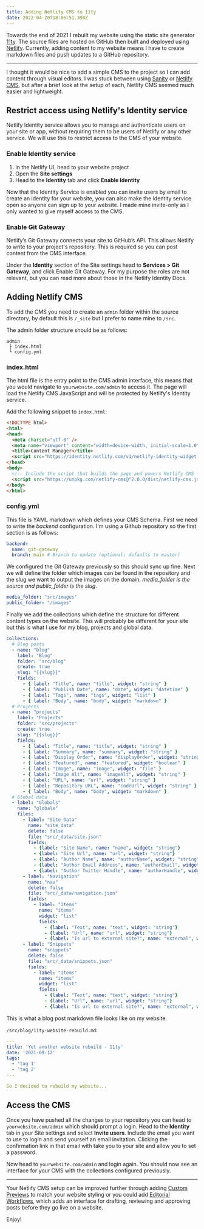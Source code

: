 ```yaml
---
title: Adding Netlify CMS to 11ty
date: 2022-04-20T18:05:51.398Z
---
```

Towards the end of 2021 I rebuilt my website using the static site generator [11ty](https://www.11ty.dev/docs/). The source files are hosted on GitHub then built and deployed using [Netlify](https://www.netlify.com/). Currently, adding content to my website means I have to create markdown files and push updates to a GitHub repository. 

---

I thought it would be nice to add a simple CMS to the project so I can add content through visual editors. I was stuck between using [Sanity](https://www.sanity.io/) or [Netlify CMS](https://www.netlifycms.org/), but after a brief look at the setup of each, Netlify CMS seemed much easier and lightweight.

## Restrict access using Netlify's Identity service
Netlify Identity service allows you to manage and authenticate users on your site or app, without requiring them to be users of Netlify or any other service. We will use this to restrict access to the CMS of your website.

### Enable Identity service

1. In the Netlify UI, head to your website project
2. Open the **Site settings**
3. Head to the **Identity** tab and click **Enable Identity**

Now that the Identity Service is enabled you can invite users by email to create an identity for your website, you can also make the identity service open so anyone can sign up to your website. I made mine invite-only as I only wanted to give myself access to the CMS.

### Enable Git Gateway

Netlify’s Git Gateway connects your site to GitHub’s API. This allows Netlify to write to your project's repository. This is required so you can post content from the CMS interface.

Under the **Identity** section of the Site settings head to **Services > Git Gateway**, and click Enable Git Gateway. For my purpose the roles are not relevant, but you can read more about those in the Netlify Identity Docs.

## Adding Netlify CMS

To add the CMS you need to create an `admin` folder within the source directory, by default this is `/_site` but I prefer to name mine to `/src`.

The admin folder structure should be as follows:

```
admin
 ├ index.html
 └ config.yml
```

### index.html

The html file is the entry point to the CMS admin interface, this means that you would navigate to `yourwebsite.com/admin` to access it. The page will load the Netlify CMS JavaScript and will be protected by Netlify's Identity service. 

Add the following snippet to `index.html`:

```html
<!DOCTYPE html>
<html>
<head>
  <meta charset="utf-8" />
  <meta name="viewport" content="width=device-width, initial-scale=1.0" />
  <title>Content Manager</title>
  <script src="https://identity.netlify.com/v1/netlify-identity-widget.js"></script>
</head>
<body>
  <!-- Include the script that builds the page and powers Netlify CMS -->
  <script src="https://unpkg.com/netlify-cms@^2.0.0/dist/netlify-cms.js"></script>
</body>
</html>
```

### config.yml

This file is YAML markdown which defines your CMS Schema. First we need to write the *backend* configuration. I'm using a Github repository so the first section is as follows:

```yaml
backend:
  name: git-gateway
  branch: main # Branch to update (optional; defaults to master)
```

We configured the Git Gateway previously so this should sync up fine. Next we will define the folder which images can be found in the repository and the slug we want to output the images on the domain. *media_folder is the source and public_folder is the slug*.


```yaml
media_folder: "src/images"
public_folder: "/images"
```

Finally we add the collections which define the structure for different content types on the website. This will probably be different for your site but this is what I use for my blog, projects and global data.

```yaml
collections:
  # Blog posts
  - name: "blog"
    label: "Blog"
    folder: "src/blog"
    create: true
    slug: "{{slug}}"
    fields:
      - { label: "Title", name: "title", widget: "string" }
      - { label: "Publish Date", name: "date", widget: "datetime" }
      - { label: "Tags", name: "tags", widget: "list" }
      - { label: "Body", name: "body", widget: "markdown" }
  # Projects
  - name: "projects"
    label: "Projects"
    folder: "src/projects"
    create: true
    slug: "{{slug}}"
    fields:
      - { label: "Title", name: "title", widget: "string" }
      - { label: "Summary", name: "summary", widget: "string" }
      - { label: "Display Order", name: "displayOrder", widget: "string" }
      - { label: "Featured", name: "featured", widget: "boolean" }
      - { label: "Image", name: "image", widget: "file" }
      - { label: "Image Alt", name: "imageAlt", widget: "string" }
      - { label: "URL", name: "url", widget: "string" }
      - { label: "Repository URL", name: "codeUrl", widget: "string" }
      - { label: "Body", name: "body", widget: "markdown" }
  # Global data
  - label: "Globals"
    name: "globals"
    files:
      - label: "Site Data"
        name: "site_data"
        delete: false
        file: "src/_data/site.json"
        fields:
          - {label: "Site Name", name: "name", widget: "string"}
          - {label: "Site Url", name: "url", widget: "string"}
          - {label: "Author Name", name: "authorName", widget: "string"}
          - {label: "Author Email Address", name: "authorEmail", widget: "string"}
          - {label: "Author Twitter Handle", name: "authorHandle", widget: "string", required: false}
      - label: "Navigation"
        name: "nav"
        delete: false
        file: "src/_data/navigation.json"
        fields:
          - label: "Items"
            name: "items"
            widget: "list"
            fields:
              - {label: "Text", name: "text", widget: "string"}
              - {label: "Url", name: "url", widget: "string"}
              - {label: "Is url to external site?", name: "external", widget: "boolean", required: false}
      - label: "Snippets"
        name: "snippets"
        delete: false
        file: "src/_data/snippets.json"
        fields:
          - label: "Items"
            name: "items"
            widget: "list"
            fields:
              - {label: "Text", name: "text", widget: "string"}
              - {label: "Url", name: "url", widget: "string"}
              - {label: "Is url to external site?", name: "external", widget: "boolean", required: false}
```

This is what a blog post markdown file looks like on my website.

`/src/blog/11ty-website-rebuild.md`:

```yaml
---
title: 'Yet another website rebuild - 11ty'
date: '2021-09-12'
tags:
  - 'tag 1'
  - 'tag 2'
---

So I decided to rebuild my website...
```

## Access the CMS

Once you have pushed all the changes to your repository you can head to `yourwebsite.com/admin` which should prompt a login. Head to the **Identity** tab in your Site settings and select **Invite users**. Include the email you want to use to login and send yourself an email invitation. Clicking the confirmation link in that email with take you to your site and allow you to set a password.

Now head to `yourwebsite.com/admin` and login again. You should now see an interface for your CMS with the collections configured previously.

---

Your Netlify CMS setup can be improved further through adding [Custom Previews](https://www.netlifycms.org/docs/customization/) to match your website styling or you could add [Editorial Workflows](https://www.netlifycms.org/docs/configuration-options/#publish-mode), which adds an interface for drafting, reviewing and approving posts before they go live on a website.

Enjoy!